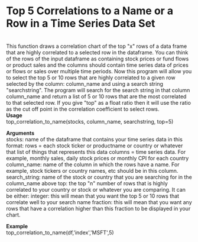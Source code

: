 ﻿# Top 5 Correlations to a Name or a Row in a Time Series Data Set
<br>
This function draws a correlation chart of the top "x" rows of a data frame that are highly correlated to a selected row in the dataframe. You can think of the rows of the input dataframe as containing stock prices or fund flows or product sales and the columns     should contain time series data of prices or flows or sales over multiple time periods. Now this program will allow you to select the top 5 or 10 rows that are highly correlated to a given row selected by the column: column_name and using a search string "searchstring". The    program will search for the search string in that column column_name and return a list of 5 or 10 rows that are the most correlated to that selected row. If you give "top" as a float ratio then it will use the ratio as the cut off point in the correlation coefficient to select rows.
<br>
<b>Usage<br></b>
    top_correlation_to_name(stocks, column_name, searchstring, top=5)

<b>Arguments <br></b>
stocks: name of the dataframe that contains your time series data in this format: 
     rows = each stock ticker or productname or country or whatever that list of things that represents this data
     columns = time series data. For example, monthly sales, daily stock prices or monthly CPI for each country
column_name: name of the column in which the rows have a name. For example, stock tickers or country names, etc should be in this column.
search_string: name of the stock or country that you are searching for in the column_name above
top: the top "n" number of rows that is highly correlated to your country or stock or whatever you are comparing. It can be either:
    integer: this will mean that you want the top 5 or 10 rows that correlate well to your search name
    fraction: this will mean that you want any rows that have a correlation higher than this fraction to be displayed in your chart.

<b>Example<br></b>
    top_correlation_to_name(df,'index','MSFT',5)
